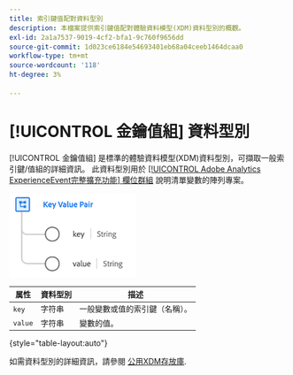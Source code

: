 ```yaml
---
title: 索引鍵值配對資料型別
description: 本檔案提供索引鍵值配對體驗資料模型(XDM)資料型別的概觀。
exl-id: 2a1a7537-9019-4cf2-bfa1-9c760f9656dd
source-git-commit: 1d023ce6184e54693401eb68a04ceeb1464dcaa0
workflow-type: tm+mt
source-wordcount: '118'
ht-degree: 3%

---
```


# [!UICONTROL 金鑰值組] 資料型別

[!UICONTROL 金鑰值組] 是標準的體驗資料模型(XDM)資料型別，可擷取一般索引鍵/值組的詳細資訊。 此資料型別用於 [[!UICONTROL Adobe Analytics ExperienceEvent完整擴充功能] 欄位群組](../field-groups/event/analytics-full-extension.md) 說明清單變數的陣列專案。

![索引鍵值配對結構](../images/data-types/key-value-pair.png)

| 属性 | 資料型別 | 描述 |
| --- | --- | --- |
| `key` | 字符串 | 一般變數或值的索引鍵（名稱）。 |
| `value` | 字符串 | 變數的值。 |

{style="table-layout:auto"}

如需資料型別的詳細資訊，請參閱 [公用XDM存放庫](https://github.com/adobe/xdm/blob/master/extensions/adobe/experience/analytics/keyvalue.schema.json).

